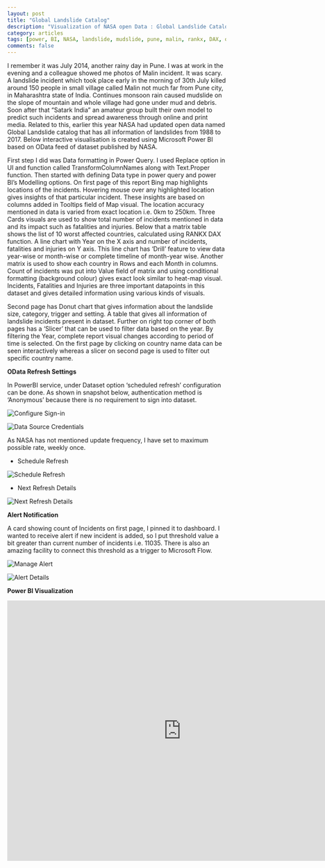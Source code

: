 ```yaml
---
layout: post
title: "Global Landslide Catalog"
description: "Visualization of NASA open Data : Global Landslide Catalog (1988 - 2017)"
category: articles
tags: [power, BI, NASA, landslide, mudslide, pune, malin, rankx, DAX, open, data, Visualization, global, satark, india]
comments: false
---
```


I remember it was July 2014, another rainy day in Pune. I was at work in the evening and a colleague showed me photos of Malin incident. It was scary. A landslide incident which took place early in the morning of 30th July killed around 150 people in small village called Malin not much far from Pune city, in Maharashtra state of India. Continues monsoon rain caused mudslide on the slope of mountain and whole village had gone under mud and debris. Soon after that “Satark India” an amateur group built their own model to predict such incidents and spread awareness through online and print media. Related to this, earlier this year NASA had updated open data named Global Landslide catalog that has all information of landslides from 1988 to 2017. Below interactive visualisation is created using Microsoft Power BI based on OData feed of dataset published by NASA.

First step I did was Data formatting in Power Query. I used Replace option in UI and function called TransformColumnNames along with Text.Proper function. Then started with defining Data type in power query and power BI’s Modelling options. On first page of this report Bing map highlights locations of the incidents. Hovering mouse over any highlighted location gives insights of that particular incident. These insights are based on columns added in Tooltips field of Map visual. The location accuracy mentioned in data is varied from exact location i.e. 0km to 250km. Three Cards visuals are used to show total number of incidents mentioned in data and its impact such as fatalities and injuries. Below that a matrix table shows the list of 10 worst affected countries, calculated using RANKX DAX function. A line chart with Year on the X axis and number of incidents, fatalities and injuries on Y axis. This line chart has ‘Drill’ feature to view data year-wise or month-wise or complete timeline of month-year wise. Another matrix is used to show each country in Rows and each Month in columns. Count of incidents was put into Value field of matrix and using conditional formatting (background colour) gives exact look similar to heat-map visual. Incidents, Fatalities and Injuries are three important datapoints in this dataset and gives detailed information using various kinds of visuals.


Second page has Donut chart that gives information about the landslide size, category, trigger and setting. A table that gives all information of landslide incidents present in dataset.
Further on right top corner of both pages has a ‘Slicer’ that can be used to filter data based on the year. By filtering the Year, complete report visual changes according to period of time is selected. On the first page by clicking on country name data can be seen interactively whereas a slicer on second page is used to filter out specific country name.


**OData Refresh Settings**

In PowerBI service, under Dataset option ‘scheduled refresh’ configuration can be done. As shown in snapshot below, authentication method is ‘Anonymous’ because there is no requirement to sign into dataset.

![Configure Sign-in](https://raw.githubusercontent.com/Mparesh/mparesh.github.io/master/asset/OData_Anonymous_signin_2.JPG)

![Data Source Credentials](https://raw.githubusercontent.com/Mparesh/mparesh.github.io/master/asset/OData_Anonymous_signin_1.JPG)


As NASA has not mentioned update frequency, I have set to maximum possible rate, weekly once.

- Schedule Refresh


![Schedule Refresh](https://raw.githubusercontent.com/Mparesh/mparesh.github.io/master/asset/OData_scheduled_refresh1.JPG)

- Next Refresh Details


![Next Refresh Details](https://raw.githubusercontent.com/Mparesh/mparesh.github.io/master/asset/OData_scheduled_refresh2.JPG)


**Alert Notification**

A card showing count of Incidents on first page, I pinned it to dashboard. I wanted to receive alert if new incident is added, so I put threshold value a bit greater than current number of incidents i.e. 11035. There is also an amazing facility to connect this threshold as a trigger to Microsoft Flow.


![Manage Alert](https://raw.githubusercontent.com/Mparesh/mparesh.github.io/master/asset/Alert_Notification_1.JPG)



![Alert Details](https://raw.githubusercontent.com/Mparesh/mparesh.github.io/master/asset/Alert%20Notification_2.JPG)


**Power BI Visualization**


<iframe width="800" height="600" src="https://app.powerbi.com/view?r=eyJrIjoiZjBlYjBiYzMtMjdkOC00MGViLTlkMjYtMjRkZmQ3YWYwNzYxIiwidCI6IjliOTFmNGY2LWVmM2EtNDFkZS1hNWE4LTJkYTZkYjg2MDkxYSJ9" frameborder="0" allowFullScreen="true"></iframe>
